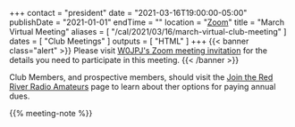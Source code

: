 +++
contact = "president"
date = "2021-03-16T19:00:00-05:00"
publishDate = "2021-01-01"
endTime = ""
location = "[Zoom](https://lists.rrra.org/pipermail/announce/2021-March/000556.html)"
title = "March Virtual Meeting"
aliases = [ "/cal/2021/03/16/march-virtual-club-meeting" ]
dates = [ "Club Meetings" ]
outputs = [ "HTML" ]
+++
{{< banner class="alert" >}}
Please visit
[W0JPJ's Zoom meeting invitation](https://lists.rrra.org/pipermail/announce/2021-March/000556.html)
for the details you need to participate in this meeting.
{{< /banner >}}

Club Members, and prospective members, should visit the
[Join the Red River Radio Amateurs](/join/) page to learn about ther options
for paying annual dues. 

{{% meeting-note %}}
